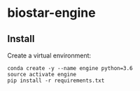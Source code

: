 # biostar-engine

## Install

Create a virtual environment:

    conda create -y --name engine python=3.6
    source activate engine
    pip install -r requirements.txt
    

